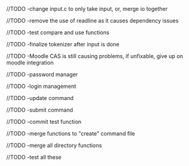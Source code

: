 //TODO -change input.c to only take input, or, merge io together

//TODO -remove the use of readline as it causes dependency issues

//TODO -test compare and use functions

//TODO -finalize tokenizer after input is done

//TODO -Moodle CAS is still causing problems, if unfixable, give up on moodle integration

//TODO -password manager

//TODO -login management

//TODO -update command

//TODO -submit command

//TODO -commit test function

//TODO -merge functions to "create" command file

//TODO -merge all directory functions

//TODO -test all these
